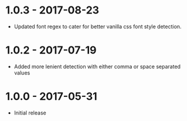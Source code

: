 # 1.0.3 - 2017-08-23
* Updated font regex to cater for better vanilla css font style detection.

# 1.0.2 - 2017-07-19
* Added more lenient detection with either comma or space separated values

# 1.0.0 - 2017-05-31
* Initial release